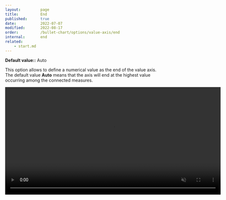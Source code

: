 ```yaml
---
layout:         page
title:          End
published:      true
date:           2022-07-07
modified:   	2022-08-17
order:          /bullet-chart/options/value-axis/end
internal:       end
related:
    - start.md
---
```


**Default value::** Auto

This option allows to define a numerical value as the end of the value axis. The default value **Auto** means that the axis will end at the highest value occurring among the connected measures.

<video src="images/end.mp4" width="700" autoplay loop muted></video>